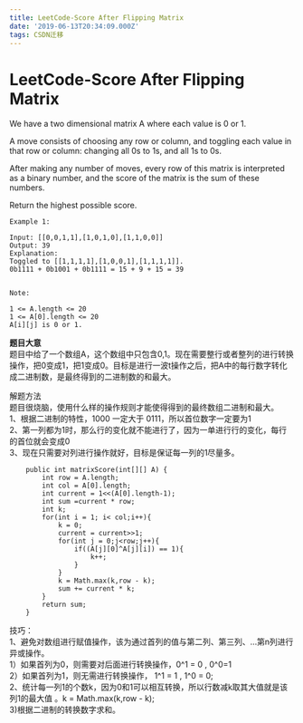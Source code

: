 ```yaml
---
title: LeetCode-Score After Flipping Matrix
date: '2019-06-13T20:34:09.000Z'
tags: CSDN迁移
---
```


# LeetCode-Score After Flipping Matrix

We have a two dimensional matrix A where each value is 0 or 1.

A move consists of choosing any row or column, and toggling each value in that row or column: changing all 0s to 1s, and all 1s to 0s.

After making any number of moves, every row of this matrix is interpreted as a binary number, and the score of the matrix is the sum of these numbers.

Return the highest possible score.

```text
Example 1:

Input: [[0,0,1,1],[1,0,1,0],[1,1,0,0]]
Output: 39
Explanation:
Toggled to [[1,1,1,1],[1,0,0,1],[1,1,1,1]].
0b1111 + 0b1001 + 0b1111 = 15 + 9 + 15 = 39


Note:

1 <= A.length <= 20
1 <= A[0].length <= 20
A[i][j] is 0 or 1.
```

**题目大意**  
题目中给了一个数组A，这个数组中只包含0,1。现在需要整行或者整列的进行转换操作，把0变成1，把1变成0。目标是进行一波t操作之后，把A中的每行数字转化成二进制数，是最终得到的二进制数的和最大。

解题方法  
题目很烧脑，使用什么样的操作规则才能使得得到的最终数组二进制和最大。  
1、根据二进制的特性，1000 一定大于 0111，所以首位数字一定要为1  
2、第一列都为1时，那么行的变化就不能进行了，因为一单进行行的变化，每行的首位就会变成0  
3、现在只需要对列进行操作就好，目标是保证每一列的1尽量多。

```text
    public int matrixScore(int[][] A) {
        int row = A.length;
        int col = A[0].length;
        int current = 1<<(A[0].length-1);
        int sum =current * row;
        int k;
        for(int i = 1; i< col;i++){
            k = 0;
            current = current>>1;
            for(int j = 0;j<row;j++){
                if((A[j][0]^A[j][i]) == 1){
                    k++;
                }
            }
            k = Math.max(k,row - k);
            sum += current * k;
        }
        return sum;
    }
```

技巧：  
1、避免对数组进行赋值操作，该为通过首列的值与第二列、第三列、…第n列进行异或操作。  
1）如果首列为0，则需要对后面进行转换操作，0^1 = 0 , 0^0=1  
2）如果首列为1，则无需进行转换操作， 1^1 = 1 , 1^0 = 0;  
2、统计每一列1的个数k，因为0和1可以相互转换，所以行数减k取其大值就是该列1的最大值 。k = Math.max\(k,row - k\);  
3\)根据二进制的转换数字求和。

